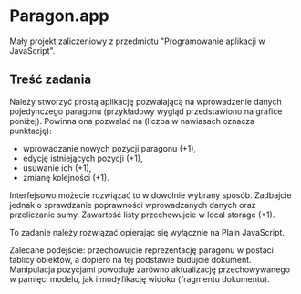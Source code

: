 # Paragon.app

Mały projekt zaliczeniowy z przedmiotu "Programowanie aplikacji w JavaScript".

## Treść zadania

Należy stworzyć prostą aplikację pozwalającą na wprowadzenie danych pojedynczego paragonu (przykładowy wygląd przedstawiono na grafice poniżej). Powinna ona pozwalać na (liczba w nawiasach oznacza punktację):

- wprowadzanie nowych pozycji paragonu (+1),
- edycję istniejących pozycji (+1),
- usuwanie ich (+1),
- zmianę kolejności (+1).

Interfejsowo możecie rozwiązać to w dowolnie wybrany sposób. Zadbajcie jednak o sprawdzanie poprawności wprowadzanych danych oraz przeliczanie sumy. Zawartość listy przechowujcie w local storage (+1).

To zadanie należy rozwiązać opierając się wyłącznie na Plain JavaScript.

Zalecane podejście: przechowujcie reprezentację paragonu w postaci tablicy obiektów, a dopiero na tej podstawie budujcie dokument. Manipulacja pozycjami powoduje zarówno aktualizację przechowywanego w pamięci modelu, jak i modyfikację widoku (fragmentu dokumentu).
